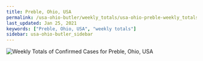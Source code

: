 ```yaml
---
title: Preble, Ohio, USA
permalink: /usa-ohio-butler/weekly_totals/usa-ohio-preble-weekly_totals.html
last_updated: Jan 25, 2021
keywords: ["Preble, Ohio, USA", "weekly totals"]
sidebar: usa-ohio-butler_sidebar
---
```


![Weekly Totals of Confirmed Cases for Preble, Ohio, USA](/covid_tracker/images/graphs/usa-ohio-preble-weekly_totals_graph.png)
